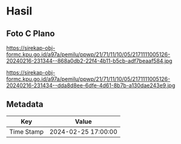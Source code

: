 # Hasil

## Foto C Plano

https://sirekap-obj-formc.kpu.go.id/a97a/pemilu/ppwp/21/71/11/10/05/2171111005126-20240216-231344--868a0db2-22f4-4b11-b5cb-adf7beaaf584.jpg

https://sirekap-obj-formc.kpu.go.id/a97a/pemilu/ppwp/21/71/11/10/05/2171111005126-20240216-231434--dda8d8ee-6dfe-4d61-8b7b-a130dae243e9.jpg


## Metadata

| Key        | Value               |
| ---------- | ------------------- |
| Time Stamp | 2024-02-25 17:00:00 |



